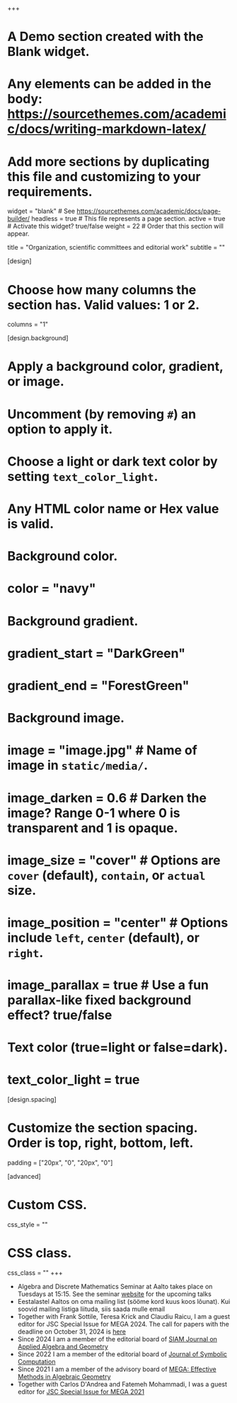 +++
# A Demo section created with the Blank widget.
# Any elements can be added in the body: https://sourcethemes.com/academic/docs/writing-markdown-latex/
# Add more sections by duplicating this file and customizing to your requirements.

widget = "blank"  # See https://sourcethemes.com/academic/docs/page-builder/
headless = true  # This file represents a page section.
active = true  # Activate this widget? true/false
weight = 22  # Order that this section will appear.

title = "Organization, scientific committees and editorial work"
subtitle = ""

[design]
  # Choose how many columns the section has. Valid values: 1 or 2.
  columns = "1"

[design.background]
  # Apply a background color, gradient, or image.
  #   Uncomment (by removing `#`) an option to apply it.
  #   Choose a light or dark text color by setting `text_color_light`.
  #   Any HTML color name or Hex value is valid.

  # Background color.
  # color = "navy"
  
  # Background gradient.
  # gradient_start = "DarkGreen"
  # gradient_end = "ForestGreen"
  
  # Background image.
  # image = "image.jpg"  # Name of image in `static/media/`.
  # image_darken = 0.6  # Darken the image? Range 0-1 where 0 is transparent and 1 is opaque.
  # image_size = "cover"  #  Options are `cover` (default), `contain`, or `actual` size.
  # image_position = "center"  # Options include `left`, `center` (default), or `right`.
  # image_parallax = true  # Use a fun parallax-like fixed background effect? true/false
  
  # Text color (true=light or false=dark).
  # text_color_light = true

[design.spacing]
  # Customize the section spacing. Order is top, right, bottom, left.
  padding = ["20px", "0", "20px", "0"]

[advanced]
 # Custom CSS. 
 css_style = ""
 
 # CSS class.
 css_class = ""
+++
- Algebra and Discrete Mathematics Seminar at Aalto takes place on Tuesdays at 15:15. See the seminar [website](https://sites.google.com/view/algedismathaaltoseminar/home-page) for the upcoming talks
- Eestalastel Aaltos on oma mailing list (sööme kord kuus koos lõunat). Kui soovid mailing listiga liituda, siis saada mulle email
- Together with Frank Sottile, Teresa Krick and Claudiu Raicu, I am a guest editor for JSC Special Issue for MEGA 2024. The call for papers with the deadline on October 31, 2024 is [here](https://mega.sciencesconf.org/resource/page/id/15)
- Since 2024 I am a member of the editorial board of [SIAM Journal on Applied Algebra and Geometry](https://www.siam.org/publications/journals/siam-journal-on-applied-algebra-and-geometry-siaga)
- Since 2022 I am a member of the editorial board of [Journal of Symbolic Computation](https://www.sciencedirect.com/journal/journal-of-symbolic-computation)
- Since 2021 I am a member of the advisory board of [MEGA: Effective Methods in Algebraic Geometry](https://mega.sciencesconf.org/resource/page/id/6)
- Together with Carlos D'Andrea and Fatemeh Mohammadi, I was a guest editor for [JSC Special Issue for MEGA 2021](https://www.sciencedirect.com/journal/journal-of-symbolic-computation/special-issue/10NXHCK8LJ2)





